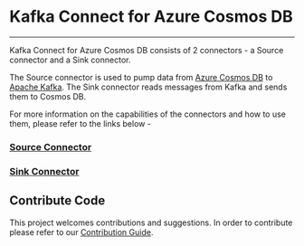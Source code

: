 # Kafka Connect for Azure Cosmos DB
________________________

Kafka Connect for Azure Cosmos DB consists of 2 connectors - a Source connector and a Sink connector. 

The Source connector is used to pump data from [Azure Cosmos DB](https://azure.microsoft.com/services/cosmos-db//) to
[Apache Kafka](https://kafka.apache.org/). The Sink connector reads messages from Kafka and sends them to Cosmos DB. 

For more information on the capabilities of the connectors and how to use them, please refer to the links below -

### [Source Connector](./doc/README_Source.md)

### [Sink Connector](./doc/README_Sink.md)


## Contribute Code
This project welcomes contributions and suggestions. In order to contribute please refer to our [Contribution Guide](CONTRIBUTING.MD).